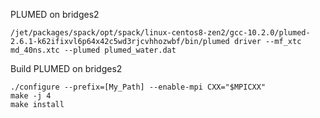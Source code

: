 PLUMED on bridges2
```
/jet/packages/spack/opt/spack/linux-centos8-zen2/gcc-10.2.0/plumed-2.6.1-k62ifixvl6p64x42c5wd3rjcvhhozwbf/bin/plumed driver --mf_xtc md_40ns.xtc --plumed plumed_water.dat
```

Build PLUMED on bridges2
```
./configure --prefix=[My_Path] --enable-mpi CXX="$MPICXX"
make -j 4
make install
```

